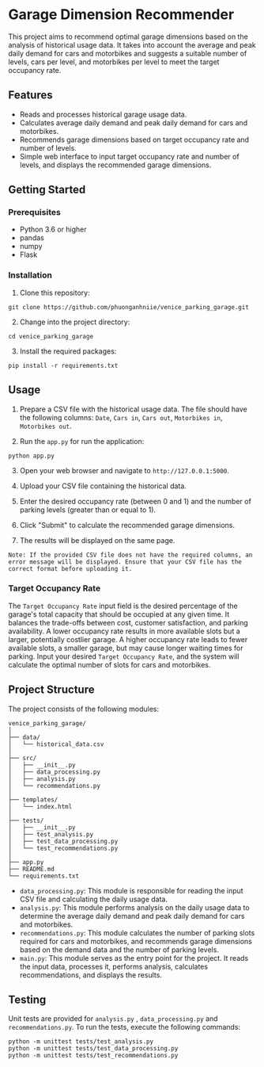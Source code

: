 # Garage Dimension Recommender
This project aims to recommend optimal garage dimensions based on the analysis of historical usage data. It takes into account the average and peak daily demand for cars and motorbikes and suggests a suitable number of levels, cars per level, and motorbikes per level to meet the target occupancy rate.

## Features
- Reads and processes historical garage usage data.
- Calculates average daily demand and peak daily demand for cars and motorbikes.
- Recommends garage dimensions based on target occupancy rate and number of levels.
- Simple web interface to input target occupancy rate and number of levels, and displays the recommended garage dimensions.

## Getting Started
### Prerequisites
- Python 3.6 or higher
- pandas
- numpy
- Flask

### Installation
1. Clone this repository:
```
git clone https://github.com/phuonganhniie/venice_parking_garage.git
```
2. Change into the project directory:
```
cd venice_parking_garage
```
3. Install the required packages:
```
pip install -r requirements.txt
```

## Usage
1. Prepare a CSV file with the historical usage data. The file should have the following columns: `Date`, `Cars in`, `Cars out`, `Motorbikes in`, `Motorbikes out`.

2. Run the `app.py` for run the application:
```
python app.py
```

3. Open your web browser and navigate to `http://127.0.0.1:5000`.

4. Upload your CSV file containing the historical data.

5. Enter the desired occupancy rate (between 0 and 1) and the number of parking levels (greater than or equal to 1).

6. Click "Submit" to calculate the recommended garage dimensions.

7. The results will be displayed on the same page.

`Note: If the provided CSV file does not have the required columns, an error message will be displayed. Ensure that your CSV file has the correct format before uploading it.`

### Target Occupancy Rate
The `Target Occupancy Rate` input field is the desired percentage of the garage's total capacity that should be occupied at any given time. It balances the trade-offs between cost, customer satisfaction, and parking availability. A lower occupancy rate results in more available slots but a larger, potentially costlier garage. A higher occupancy rate leads to fewer available slots, a smaller garage, but may cause longer waiting times for parking. Input your desired `Target Occupancy Rate`, and the system will calculate the optimal number of slots for cars and motorbikes.

## Project Structure
The project consists of the following modules:
```
venice_parking_garage/
│
├── data/
│   └── historical_data.csv
│
├── src/
│   ├── __init__.py
│   ├── data_processing.py
│   ├── analysis.py
│   └── recommendations.py
│
├── templates/
│   └── index.html
│
├── tests/
│   ├── __init__.py
│   ├── test_analysis.py
│   ├── test_data_processing.py
│   └── test_recommendations.py
│
├── app.py
├── README.md
└── requirements.txt
```
- `data_processing.py`: This module is responsible for reading the input CSV file and calculating the daily usage data.
- `analysis.py`: This module performs analysis on the daily usage data to determine the average daily demand and peak daily demand for cars and motorbikes.
- `recommendations.py`: This module calculates the number of parking slots required for cars and motorbikes, and recommends garage dimensions based on the demand data and the number of parking levels. 
- `main.py`: This module serves as the entry point for the project. It reads the input data, processes it, performs analysis, calculates recommendations, and displays the results.

## Testing
Unit tests are provided for `analysis.py` , `data_processing.py` and `recommendations.py`. To run the tests, execute the following commands:
```
python -m unittest tests/test_analysis.py
python -m unittest tests/test_data_processing.py
python -m unittest tests/test_recommendations.py
```